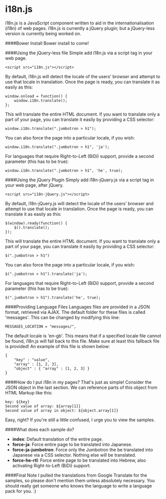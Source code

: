i18n.js
=======
i18n.js is a JavaScript component written to aid in the internationalisation (i18n) of web pages. i18n.js is currently a jQuery plugin; but a jQuery-less version is currently being worked on. 

####Bower Install
Bower install to come!

####Using the jQuery-less file
Simple add i18n.js via a script tag in your web page.
```
<script src="i18n.js"></script>
```

By default, i18n.js will detect the locale of the users' browser and attempt to use that locale in translation.
Once the page is ready, you can translate it as easily as this:
```
window.onload = function() {
	window.i18n.translate();
};
```

This will translate the entire HTML document. If you want to translate only a part of your page, you can translate it easily by providing a CSS selector:
```
window.i18n.translate(".jumbotron > h1");
```

You can also force the page into a particular locale, if you wish:
```
window.i18n.translate(".jumbotron > h1", 'ja');
```

For languages that require Right-to-Left (BiDi) support, provide a second parameter (this has to be true):
```
window.i18n.translate(".jumbotron > h1", 'he', true);
```

####Using the jQuery Plugin
Simply add i18n-jQuery.js via a script tag in your web page, after jQuery.
```
<script src="i18n-jQuery.js"></script>
```
By default, i18n-jQuery.js will detect the locale of the users' browser and attempt to use that locale in translation.
Once the page is ready, you can translate it as easily as this:
```
$(window).ready(function() {
	$().translate();
});
```

This will translate the entire HTML document. If you want to translate only a part of your page, you can translate it easily by providing a CSS selector:
```
$(".jumbotron > h1")
```

You can also force the page into a particular locale, if you wish:
```
$(".jumbotron > h1").translate('ja');	
```

For languages that require Right-to-Left (BiDi) support, provide a second parameter (this has to be true):
```
$(".jumbotron > h1").translate('he', true);	
```

####Providing Language Files
Languages files are provided in a JSON format, retrieved via AJAX. The default folder for these files is called 'messages'. This can be changed by modifying this line:
```
MESSAGES_LOCATION = "messages/",
```

The default locale is 'en-gb'. This means that if a specified locale file cannot be found, i18n.js will fall back to this file. Make sure at least this fallback file is provided! An example of this file is shown below:
```
{
	"key" : "value",
	"array" : [1, 2, 3],
	"object" : { "array" : [1, 2, 3] }
}
```

####How do I put i18n in my pages?
That's just as simple! Consider the JSON object in the last section. We can reference parts of this object from HTML Markup like this:
```
key: ${key}
Second value of array: ${array[1]}
Second value of array in object: ${object.array[1]}
```

Easy, right? If you're still a little confused, I urge you to view the samples.


####What does each sample do?
* __index__: Default translation of the entire page.
* __force-ja__: Force entire page to be translated into Japanese.
* __force-ja-jumbotron__: Force only the Jumbotron the be translated into Japanese via a CSS selector. Nothing else will be translated.
* __force-he-rtl__: Force entire page to be translated into Hebrew, also activating Right-to-Left (BiDi) support. 

####Final Note
I pulled the translations from Google Translate for the samples, so please don't mention them unless absolutely necessary. You should really get someone who knows the language to write a language pack for you. :)
